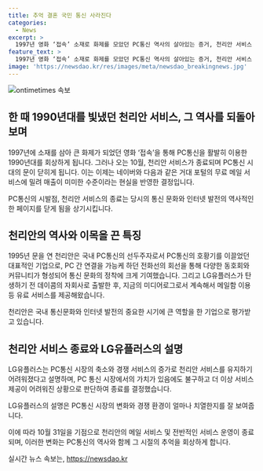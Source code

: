 ```yaml
---
title: 추억 결혼 국민 통신 사라진다
categories:
  - News
excerpt: >
  1997년 영화 ‘접속’ 소재로 화제를 모았던 PC통신 역사의 살아있는 증거, 천리안 서비스 종료 예정. 10월 31일을 기해 메일 및 전반적인 서비스 운영이 종료되며, 천리안은 그 역사 속으로 사라지게 된다. 현재의 네이버, 다음과 같은 거대 포털의 무료 메일 서비스에 밀려 매출이 감소한 것으로 전해졌으며, 이에 LG유플러스는 PC 통신 시장 축소와 포털 서비스의 강세 등을 이유로 서비스 종료를 결정했다고 밝혔다. PC통신의 선두주자로 국내 통신 문화를 이끈 천리안이 이제는 운영상 어려워져 결국 서비스를 종료하게 된 것이다.
feature_text: >
  1997년 영화 ‘접속’ 소재로 화제를 모았던 PC통신 역사의 살아있는 증거, 천리안 서비스 종료 예정. 10월 31일을 기해 메일 및 전반적인 서비스 운영이 종료되며, 천리안은 그 역사 속으로 사라지게 된다. 현재의 네이버, 다음과 같은 거대 포털의 무료 메일 서비스에 밀려 매출이 감소한 것으로 전해졌으며, 이에 LG유플러스는 PC 통신 시장 축소와 포털 서비스의 강세 등을 이유로 서비스 종료를 결정했다고 밝혔다. PC통신의 선두주자로 국내 통신 문화를 이끈 천리안이 이제는 운영상 어려워져 결국 서비스를 종료하게 된 것이다.
image: 'https://newsdao.kr/res/images/meta/newsdao_breakingnews.jpg'
---
```


<p><img src="https://newsdao.kr/res/images/meta/newsdao_breakingnews.jpg" alt="ontimetimes 속보" /></p>

<h2 data-ke-size="size26">한 때 1990년대를 빛냈던 천리안 서비스, 그 역사를 되돌아보며</h2>

<p>1997년에 소재를 삼아 큰 화제가 되었던 영화 ‘접속’을 통해 PC통신을 활발히 이용한 1990년대를 회상하게 됩니다. 그러나 오는 10월, 천리안 서비스가 종료되며 PC통신 시대의 문이 닫히게 됩니다. 이는 이제는 네이버와 다음과 같은 거대 포털의 무료 메일 서비스에 밀려 매출이 미미한 수준이라는 현실을 반영한 결정입니다. </p>

<p data-ke-size="size16">PC통신의 시발점, 천리안 서비스의 종료는 당시의 통신 문화와 인터넷 발전의 역사적인 한 페이지를 닫게 됨을 상기시킵니다.</p>

<h2 data-ke-size="size26">천리안의 역사와 이목을 끈 특징</h2>

<p>1995년 문을 연 천리안은 국내 PC통신의 선두주자로서 PC통신의 호황기를 이끌었던 대표적인 기업으로, PC 간 연결을 가능케 하던 전화선의 회선을 통해 다양한 동호회와 커뮤니티가 형성되어 통신 문화의 정착에 크게 기여했습니다. 그리고 LG유플러스가 탄생하기 전 데이콤의 자회사로 출발한 후, 지금의 미디어로그로서 계속해서 메일함 이용 등 유료 서비스를 제공해왔습니다.</p>

<p data-ke-size="size16">천리안은 국내 통신문화와 인터넷 발전의 중요한 시기에 큰 역할을 한 기업으로 평가받고 있습니다.</p>

<h2 data-ke-size="size26">천리안 서비스 종료와 LG유플러스의 설명</h2>

<p>LG유플러스는 PC통신 시장의 축소와 경쟁 서비스의 증가로 천리안 서비스를 유지하기 어려워졌다고 설명하며, PC 통신 시장에서의 가치가 있음에도 불구하고 더 이상 서비스 제공이 어려워진 상황으로 판단하여 종료를 결정했습니다. </p>

<p data-ke-size="size16">LG유플러스의 설명은 PC통신 시장의 변화와 경쟁 환경이 얼마나 치열한지를 잘 보여줍니다.</p>

<p>이에 따라 10월 31일을 기점으로 천리안의 메일 서비스 및 전반적인 서비스 운영이 종료되며, 이러한 변화는 PC통신의 역사와 함께 그 시절의 추억을 회상하게 합니다.</p>
실시간 뉴스 속보는, <a href="https://newsdao.kr" rel="dofollow">https://newsdao.kr</a>



